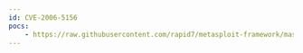```yaml
---
id: CVE-2006-5156
pocs:
    - https://raw.githubusercontent.com/rapid7/metasploit-framework/master/modules/exploits/windows/http/mcafee_epolicy_source.rb
---
```

